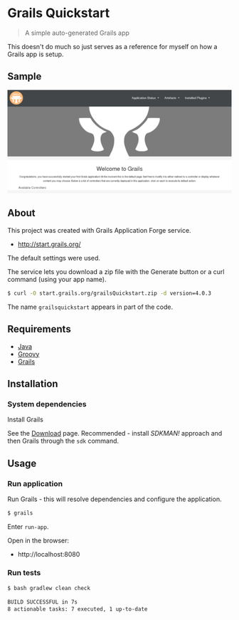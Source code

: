 # Grails Quickstart
> A simple auto-generated Grails app

This doesn't do much so just serves as a reference for myself on how a Grails app is setup.


## Sample

![sample](sample.png)


## About

This project was created with Grails Application Forge service.

- http://start.grails.org/

The default settings were used.

The service lets you download a zip file with the Generate button or a curl command (using your app name).

```sh
$ curl -O start.grails.org/grailsQuickstart.zip -d version=4.0.3
```

The name `grailsquickstart` appears in part of the code.


## Requirements

- [Java](https://java.com)
- [Groovy](groovy-lang.orgx)
- [Grails](https://grails.org)


## Installation

### System dependencies

Install Grails

See the [Download](https://grails.org/download.html) page. Recommended - install _SDKMAN!_ approach and then Grails through the `sdk` command.


## Usage


### Run application

Run Grails - this will resolve dependencies and configure the application.

```sh
$ grails
```

Enter `run-app`.

Open in the browser:

- http://localhost:8080


### Run tests

```sh
$ bash gradlew clean check
```

```
BUILD SUCCESSFUL in 7s
8 actionable tasks: 7 executed, 1 up-to-date
```
